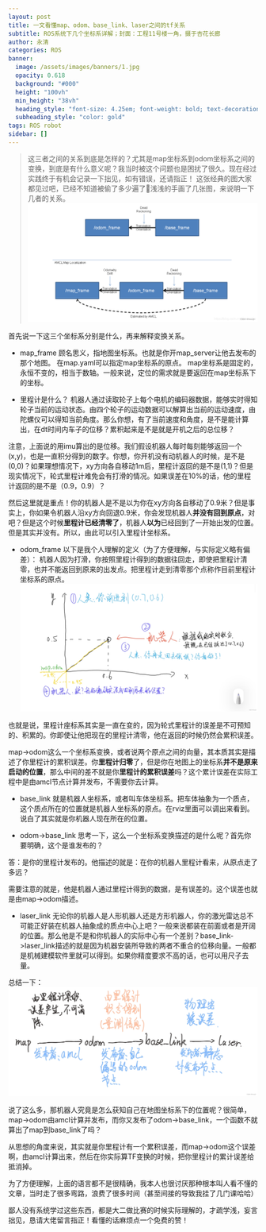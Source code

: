 ```yaml
---
layout: post
title: 一文看懂map、odom、base_link、laser之间的tf关系
subtitle: ROS系统下几个坐标系详解；封面：工程11号楼一角，摄于杏花长廊
author: 永清
categories: ROS
banner:
  image: /assets/images/banners/1.jpg
  opacity: 0.618
  background: "#000"
  height: "100vh"
  min_height: "38vh"
  heading_style: "font-size: 4.25em; font-weight: bold; text-decoration: underline"
  subheading_style: "color: gold"
tags: ROS robot
sidebar: []
---
```


> 这三者之间的关系到底是怎样的？尤其是map坐标系到odom坐标系之间的变换，到底是有什么意义呢？我当时被这个问题也是困扰了很久。现在经过实践终于有机会记录一下拙见，如有错误，还请指正！
这张经典的图大家都见过吧，已经不知道被偷了多少遍了🤣浅浅的手画了几张图，来说明一下几者的关系。
![经典图片](/assets/images/1/1.png)

首先说一下这三个坐标系分别是什么，再来解释变换关系。

+ map_frame
顾名思义，指地图坐标系。也就是你开map_server让他去发布的那个地图。 在map.yaml可以指定map坐标系的原点。 map坐标系是固定的，永恒不变的，相当于数轴。一般来说，定位的需求就是要返回在map坐标系下的坐标。

+ 里程计是什么？
机器人通过读取轮子上每个电机的编码器数据，能够实时得知轮子当前的运动状态。由四个轮子的运动数据可以解算出当前的运动速度，由陀螺仪可以得知当前角度。那么你想，有了当前速度和角度，是不是能计算出，在dt时间内车子的位移？累积起来是不是就是开机之后的总位移？

注意，上面说的用imu算出的是位移。我们假设机器人每时每刻能够返回一个(x,y)，也是一直积分得到的数字。你想，你开机没有动机器人的时候，是不是(0,0)？如果理想情况下，xy方向各自移动1m后，里程计返回的是不是(1,1)？但是现实情况下，轮式里程计难免会有打滑的情况。如果误差在10%的话，他的里程计返回的是不是（0.9，0.9）？

然后这里就是重点！你的机器人是不是以为你在xy方向各自移动了0.9米？但是事实上，你如果令机器人沿xy方向回退0.9米，你会发现机器人**并没有回到原点**，对吧？但是这个时候**里程计已经清零了**，机器人**以为**已经回到了一开始出发的位置。但是其实并没有。所以，由此可以引入里程计坐标系。

+ odom_frame
以下是我个人理解的定义（为了方便理解，与实际定义略有偏差）：
机器人因为打滑，你按照里程计得到的数据往回走，即使把里程计清零，也并不能返回到原来的出发点。把里程计走到清零那个点称作目前里程计坐标系的原点。
![里程计坐标系的误差产生](/assets/images/1/2.jpg)

也就是说，里程计座标系其实是一直在变的，因为轮式里程计的误差是不可预知的、积累的。你即使让他把现在的里程计清零，他在返回的时候仍然会累积误差。

map->odom这么一个坐标系变换，或者说两个原点之间的向量，其本质其实是描述了你里程计的累积误差。你**里程计归零**了，但是你在地图上的坐标系**并不是原来启动的位置**，那么中间的差不就是你**里程计的累积误差**吗？这个累计误差在实际工程中是由amcl节点计算并发布，不需要你去计算。

+ base_link
就是机器人坐标系，或者叫车体坐标系。把车体抽象为一个质点，这个质点所在的位置就是机器人坐标系的原点。在rviz里面可以调出来看到。说白了其实就是你机器人现在所在的位置。

+ odom->base_link
思考一下，这么一个坐标系变换描述的是什么呢？首先你要明确，这个是谁发布的？

答：是你的里程计发布的。他描述的就是：在你的机器人里程计看来，从原点走了多远？

需要注意的就是，他是机器人通过里程计得到的数据，是有误差的。这个误差也就是由map->odom描述。

+ laser_link
无论你的机器人是人形机器人还是方形机器人，你的激光雷达总不可能正好装在机器人抽象成的质点中心上吧？一般来说都装在前面或者是开阔的位置。那么他是不是和你机器人的实际中心有一个差别？base_link->laser_link描述的就是因为机器安装所导致的两者不重合的位移向量。一般都是机械建模软件里就可以得到。如果你精度要求不高的话，也可以用尺子去量。


总结一下：
![总结图](/assets/images/1/3.jpg)

说了这么多，那机器人究竟是怎么获知自己在地图坐标系下的位置呢？很简单，map->odom由amcl计算并发布，而你又发布了odom->base_link，一个函数不就算出了map到base_link了吗？

从思想的角度来说，其实就是你里程计有一个累积误差，而map->odom这个误差啊，由amcl计算出来，然后在你实际算TF变换的时候，把你里程计的累计误差给抵消掉。

为了方便理解，上面的语言都不是很精确，我本人也很讨厌那种根本叫人看不懂的文章，当时走了很多弯路，浪费了很多时间（甚至间接的导致我挂了几门课哈哈）

鄙人没有系统学过这些东西，都是大二做比赛的时候实际理解的，才疏学浅，妄言拙见，恳请大佬留言指正！看懂的话麻烦点一个免费的赞！